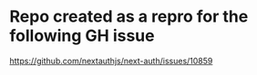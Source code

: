 # Repo created as a repro for the following GH issue

https://github.com/nextauthjs/next-auth/issues/10859
